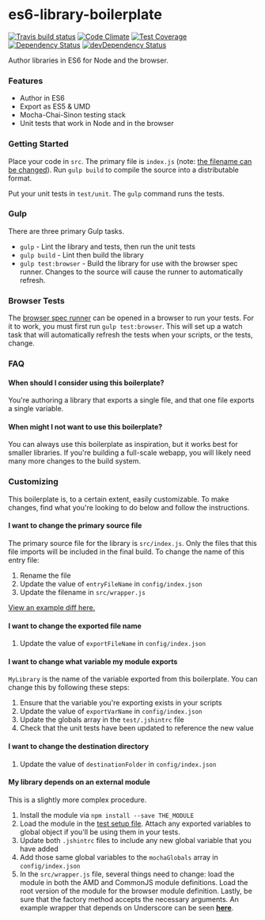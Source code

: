 # es6-library-boilerplate
[![Travis build status](http://img.shields.io/travis/jmeas/es6-library-boilerplate.svg?style=flat)](https://travis-ci.org/jmeas/es6-library-boilerplate)
[![Code Climate](https://codeclimate.com/github/jmeas/es6-library-boilerplate/badges/gpa.svg)](https://codeclimate.com/github/jmeas/es6-library-boilerplate)
[![Test Coverage](https://codeclimate.com/github/jmeas/es6-library-boilerplate/badges/coverage.svg)](https://codeclimate.com/github/jmeas/es6-library-boilerplate)
[![Dependency Status](https://david-dm.org/jmeas/es6-library-boilerplate.svg)](https://david-dm.org/jmeas/es6-library-boilerplate) 
[![devDependency Status](https://david-dm.org/jmeas/es6-library-boilerplate/dev-status.svg)](https://david-dm.org/jmeas/es6-library-boilerplate#info=devDependencies)

Author libraries in ES6 for Node and the browser.

### Features

- Author in ES6
- Export as ES5 & UMD
- Mocha-Chai-Sinon testing stack
- Unit tests that work in Node and in the browser

### Getting Started

Place your code in `src`. The primary file is `index.js` (note:
[the filename can be changed](https://github.com/jmeas/es6-library-boilerplate#i-want-to-change-the-primary-source-file)).
Run `gulp build` to compile the source into a distributable format.

Put your unit tests in `test/unit`. The `gulp` command runs the tests.

### Gulp

There are three primary Gulp tasks.

- `gulp` - Lint the library and tests, then run the unit tests
- `gulp build` - Lint then build the library
- `gulp test:browser` - Build the library for use with the browser spec runner.
  Changes to the source will cause the runner to automatically refresh.

### Browser Tests

The [browser spec runner](https://github.com/jmeas/es6-library-boilerplate/blob/master/test/runner.html)
can be opened in a browser to run your tests. For it to work, you must first run `gulp test:browser`. This
will set up a watch task that will automatically refresh the tests when your scripts, or the tests, change.

### FAQ

#### When should I consider using this boilerplate?

You're authoring a library that exports a single file, and that one file
exports a single variable.

#### When might I not want to use this boilerplate?

You can always use this boilerplate as inspiration, but it works best for smaller libraries.
If you're building a full-scale webapp, you will likely need many more changes to the build system.

### Customizing

This boilerplate is, to a certain extent, easily customizable. To make changes,
find what you're looking to do below and follow the instructions.

#### I want to change the primary source file

The primary source file for the library is `src/index.js`. Only the files that this
file imports will be included in the final build. To change the name of this entry file:

1. Rename the file
2. Update the value of `entryFileName` in `config/index.json`
3. Update the filename in `src/wrapper.js`

[View an example diff here.](https://github.com/jmeas/es6-library-boilerplate/compare/master...change-entry-file)

#### I want to change the exported file name

1. Update the value of `exportFileName` in `config/index.json`

#### I want to change what variable my module exports

`MyLibrary` is the name of the variable exported from this boilerplate. You can change this by following
these steps:

1. Ensure that the variable you're exporting exists in your scripts
2. Update the value of `exportVarName` in `config/index.json`
3. Update the globals array in the `test/.jshintrc` file
4. Check that the unit tests have been updated to reference the new value

#### I want to change the destination directory

1. Update the value of `destinationFolder` in `config/index.json`

#### My library depends on an external module

This is a slightly more complex procedure.

1. Install the module via `npm install --save THE_MODULE`
2. Load the module in the [test setup file](https://github.com/jmeas/es6-library-boilerplate/blob/master/test/setup/setup.js).
  Attach any exported variables to global object if you'll be using them in your tests.
3. Update both `.jshintrc` files to include any new global variable that you have added
4. Add those same global variables to the `mochaGlobals` array in `config/index.json`
5. In the `src/wrapper.js` file, several things need to change: load the module in both the AMD and CommonJS 
  module definitions. Load the root version of the module for the browser module definition. Lastly, be
  sure that the factory method accepts the necessary arguments. An example wrapper that depends on
  Underscore can be seen **[here](https://github.com/jmeas/es6-library-boilerplate/blob/add-underscore/src/wrapper.js#L3-L10)**.
